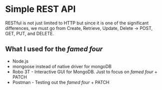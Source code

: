 # Simple REST API

RESTful is not just limited to HTTP but since it is one of the significant differences, we must go from Create, Retrieve, Update, Delete -> POST, GET, PUT, and DELETE.


## What I used for the *famed four*

* Node.js
* mongoose instead of native driver for mongoDB
* Robo 3T - Interactive GUI for MongoDB. Just to focus on *famed four* + PATCH
* Postman - Testing out the *famed four* + PATCH


